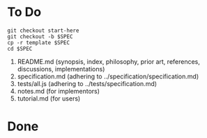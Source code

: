 
To Do
=====

    git checkout start-here
    git checkout -b $SPEC
    cp -r template $SPEC
    cd $SPEC


1.  README.md (synopsis, index, philosophy, prior art, references,
    discussions, implementations)
1.  specification.md (adhering to ../specification/specification.md)
1.  tests/all.js (adhering to ../tests/specification.md)
1.  notes.md (for implementors)
1.  tutorial.md (for users)


Done
====




